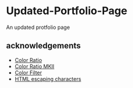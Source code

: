 # Updated-Portfolio-Page

An updated protfolio page

## acknowledgements

-   [Color Ratio](https://webaim.org/resources/contrastchecker/?fcolor=C5FFFD&bcolor=374B4A)
-   [Color Ratio MKII](https://webaim.org/resources/contrastchecker/?fcolor=FFE600&bcolor=374B4A)
-   [Color Filter](https://codepen.io/sosuke/pen/Pjoqqp)
-   [HTML escaping characters](https://stackoverflow.com/questions/7381974/which-characters-need-to-be-escaped-in-html)
